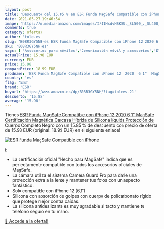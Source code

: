 ```yaml
---
layout: post
title: 'Descuento del 15.85 % en ESR Funda MagSafe Compatible con iPhone '
date: 2021-05-27 19:46:54
image: 'https://m.media-amazon.com/images/I/41HxdvHSKSS._SL500_._SL400_.jpg'
comments: true
category: ofertas
author: 'tole.es'
slug: 'B08R3GY5NH-es ESR Funda MagSafe Compatible con iPhone 12 2020 6 1"...'
sku: 'B08R3GY5NH-es'
tags: [ 'Accesorios para móviles','Comunicación móvil y accesorios','Electrónica','Fundas y carcasas para teléfonos móviles','esr','iphone', ]
actualPrice: 15.98 EUR
currency: EUR
price: 15.98
comparePrice: 18.99 EUR
prodname: 'ESR Funda MagSafe Compatible con iPhone 12  2020  6 1"  MagSafe Certificación  Magnética Carcasa Híbrida de Silicona líquida  Protección de Cuerpo Completo  Negro'
country: 'es'
flag: '🇪🇸'
brand: 'ESR'
buyurl: 'https://www.amazon.es/dp/B08R3GY5NH/?tag=tolees-21'
descuento: '15.85'
average: '15.98'
---
```


Tienes [ESR Funda MagSafe Compatible con iPhone 12  2020  6 1"  MagSafe Certificación  Magnética Carcasa Híbrida de Silicona líquida  Protección de Cuerpo Completo  Negro](https://www.amazon.es/dp/B08R3GY5NH/?tag=tolees-21) con un 15.85 % de descuento con precio de oferta de 15.98 EUR (original: 18.99 EUR) en el siguiente enlace!

[![ESR Funda MagSafe Compatible con iPhone ](https://m.media-amazon.com/images/I/41HxdvHSKSS._SL500_._SL400_.jpg)](https://www.amazon.es/dp/B08R3GY5NH/?tag=tolees-21)

ℹ️:

- La certificación oficial "Hecho para MagSafe" indica que es perfectamente compatible con todos los accesorios oficiales de MagSafe.
- La cámara utiliza el sistema Camera Guard Pro para darle una protección extra a la lente y mantener tus fotos con un aspecto fantástico.
- Solo compatible con iPhone 12 (6,1”)
- Silicona con absorción de golpes con cuerpo de policarbonato rígido que protege mejor contra caídas.
- La silicona antideslizante es muy agradable al tacto y mantiene tu teléfono seguro en tu mano.

[🛒 Accede a la oferta!!](https://www.amazon.es/dp/B08R3GY5NH/?tag=tolees-21)
